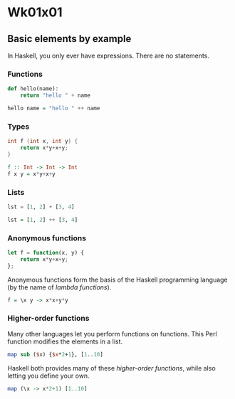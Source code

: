 # Wk01x01
## Basic elements by example

In Haskell, you only ever have expressions. There are no statements.

### Functions

```py
def hello(name):
    return "hello " + name
```

```hs
hello name = "hello " ++ name
```

### Types

```c
int f (int x, int y) {
    return x*y+x+y;
}
```

```hs
f :: Int -> Int -> Int
f x y = x*y+x+y
```

### Lists

```py
lst = [1, 2] + [3, 4]
```

```hs
lst = [1, 2] ++ [3, 4]
```

### Anonymous functions

```js
let f = function(x, y) {
    return x*y+x+y;
};
```

Anonymous functions form the basis of the Haskell programming language (by the name of *lambda functions*).

```hs
f = \x y -> x*x+y*y
```

### Higher-order functions

Many other languages let you perform functions on functions. This Perl function modifies the elements in a list.

```pl
map sub ($x) {$x*2+1}, [1..10]
```

Haskell both provides many of these *higher-order functions*, while also letting you define your own.

```hs
map (\x -> x*2+1) [1..10]
```